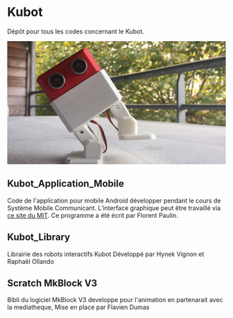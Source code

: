 # Kubot
Dépôt pour tous les codes concernant le Kubot.

![Un petit Kubot](Kubot.jpg)

## Kubot_Application_Mobile
Code de l'application pour mobile Android développer pendant le cours de Système Mobile Communicant.
L’interface graphique peut être travaillé via [ce site du MIT](http://appinventor.mit.edu/explore/#).
Ce programme a été écrit par Florent Paulin.

## Kubot_Library
Librairie des robots interactifs Kubot
Développé par Hynek Vignon et Raphaël Ollando

## Scratch MkBlock V3
Bibli du logiciel MkBlock V3 developpe pour l'animation en partenarait avec la mediatheque, 
Mise en place par Flavien Dumas
